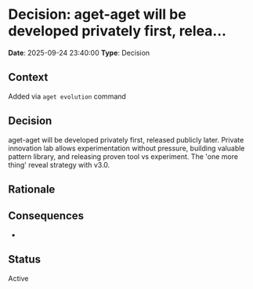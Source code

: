 # Decision: aget-aget will be developed privately first, relea...

**Date**: 2025-09-24 23:40:00
**Type**: Decision

## Context
Added via `aget evolution` command

## Decision
aget-aget will be developed privately first, released publicly later. Private innovation lab allows experimentation without pressure, building valuable pattern library, and releasing proven tool vs experiment. The 'one more thing' reveal strategy with v3.0.

## Rationale


## Consequences
-

## Status
Active
